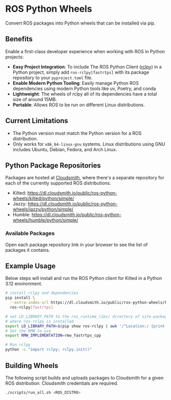 # ROS Python Wheels

Convert ROS packages into Python wheels that can be installed via pip.

## Benefits

Enable a first-class developer experience when working with ROS in Python projects:

- **Easy Project Integration**: To include The ROS Python Client ([rclpy](https://github.com/ros2/rclpy)) in a Python project, simply add `ros-rclpy[fastrtps]` with its package repository to your `pyproject.toml` file.
- **Enable Modern Python Tooling**: Easily manage Python ROS dependencies using modern Python tools like uv, Poetry, and conda
- **Lightweight**: The wheels of rclpy all of its dependencies have a total size of around 15MB.
- **Portable**: Allows ROS to be run on different Linux distributions.

## Current Limitations

- The Python version must match the Python version for a ROS distribution.
- Only works for `x86_64-linux-gnu` systems. Linux distributions using GNU includes Ubuntu, Debian, Fedora, and Arch Linux.

## Python Package Repositories

Packages are hosted at [Cloudsmith](https://cloudsmith.com), where there's a separate repository for each of the currently supported ROS distributions.

- Kilted: https://dl.cloudsmith.io/public/ros-python-wheels/kilted/python/simple/
- Jazzy: https://dl.cloudsmith.io/public/ros-python-wheels/jazzy/python/simple/
- Humble: https://dl.cloudsmith.io/public/ros-python-wheels/humble/python/simple/

### Available Packages

Open each package repository link in your browser to see the list of packages it contains.

## Example Usage

Below steps will install and run the ROS Python client for Kilted in a Python 3.12 environment.

```bash
# install rclpy and dependencies
pip install \
  --extra-index-url https://dl.cloudsmith.io/public/ros-python-wheels/kilted/python/simple/ \
  ros-rclpy[fastrtps]

# set LD_LIBRARY_PATH to the ros_runtime_libs/ directory of site-packages
# where ros-rclpy is installed
export LD_LIBRARY_PATH=$(pip show ros-rclpy | awk '/^Location:/ {print $2}')/ros_runtime_libs
# Set the RMW to use
export RMW_IMPLEMENTATION=rmw_fastrtps_cpp

# Run rclpy
python -c "import rclpy; rclpy.init()"
```

## Building Wheels

The following script builds and uploads packages to Cloudsmith for a given ROS distribution. Cloudsmith credentials are required.

```bash
./scripts/run_all.sh <ROS_DISTRO>
```
